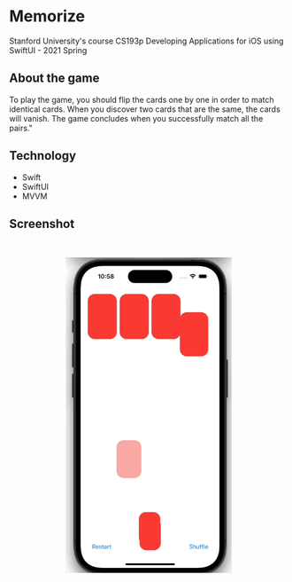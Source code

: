 # Memorize
Stanford University's course CS193p Developing Applications for iOS using SwiftUI - 2021 Spring

## About the game
To play the game, you should flip the cards one by one in order to match identical cards. When you discover two cards that are the same, the cards will vanish. The game concludes when you successfully match all the pairs."

##  Technology
* Swift
* SwiftUI
* MVVM

## Screenshot

<br>
<p align="center">
  <img src="/Memorize/Screenshot/Memorize.gif" alt="" width="300" align="middle">
</p>
<br>
